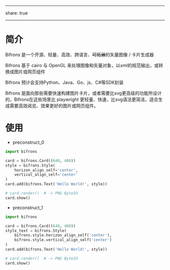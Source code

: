 
---
share: true

---
# 简介

Bifrons 是一个开源、轻量、高效、跨语言、<del>可拓展</del>的矢量图像 / 卡片生成器

Bifrons 基于 cairo 与 OpenGL 来处理图像和矢量对象，以xml的规范输出，或转换成图片或网页组件

Bifrons 预计会支持Python、Java、Go、js、C#等SDK封装

Bifrons 是面向那些需要快速构建图片卡片，或者需要比svg更高级的功能所设计的，Bifrons在这些场景比 playwright 更轻量、快速，比svg语法更简洁，适合生成需要高效阅览、效果更好的图片或网页组件。

# 使用

- preconstruct_0
```python
import bifrons

card = bifrons.Card((640, 480))
style = bifrons.Style(
	horizon_align_self='center',
	vertical_align_self='center'
)
card.add(bifrons.Text('Hello World!', style))

# card.render()  # -> PNG ByteIO
card.show()
```

- preconstruct_1
```python
import bifrons

card = bifrons.Card((640, 480))
style_text = bifrons.Style(
	bifrons.style.horizon_align_self('center'),
	bifrons.style.vertical_align_self('center')
)
card.add(bifrons.Text('Hello World!', style))

# card.render()  # -> PNG ByteIO
card.show()
```
